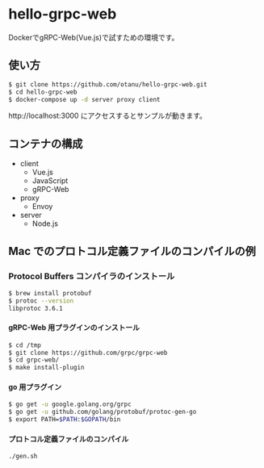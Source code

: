 # hello-grpc-web

DockerでgRPC-Web(Vue.js)で試すための環境です。

## 使い方

```sh
$ git clone https://github.com/otanu/hello-grpc-web.git
$ cd hello-grpc-web
$ docker-compose up -d server proxy client
```

http://localhost:3000
にアクセスするとサンプルが動きます。

## コンテナの構成

- client
  - Vue.js
  - JavaScript
  - gRPC-Web
- proxy
  - Envoy
- server
  - Node.js

## Mac でのプロトコル定義ファイルのコンパイルの例

### Protocol Buffers コンパイラのインストール

```bash
$ brew install protobuf
$ protoc --version
libprotoc 3.6.1
```

#### gRPC-Web 用プラグインのインストール

```sh
$ cd /tmp
$ git clone https://github.com/grpc/grpc-web
$ cd grpc-web/
$ make install-plugin
```

#### go 用プラグイン

```sh
$ go get -u google.golang.org/grpc
$ go get -u github.com/golang/protobuf/protoc-gen-go
$ export PATH=$PATH:$GOPATH/bin
```

#### プロトコル定義ファイルのコンパイル

```sh:gen.sh
./gen.sh
```
